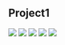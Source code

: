 ## Project1 


![]("images/Ex5plot1.png")
![]("images/Ex5plot2.pdf")
![]("images/Ex5plot3.png")
![]("images/Ex5plot4.png")
![]("images/Ex5plot5.png")
